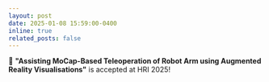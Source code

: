 ```yaml
---
layout: post
date: 2025-01-08 15:59:00-0400
inline: true
related_posts: false
---
```


🎉 **"Assisting MoCap-Based Teleoperation of Robot Arm using Augmented Reality Visualisations"** is accepted at HRI 2025!